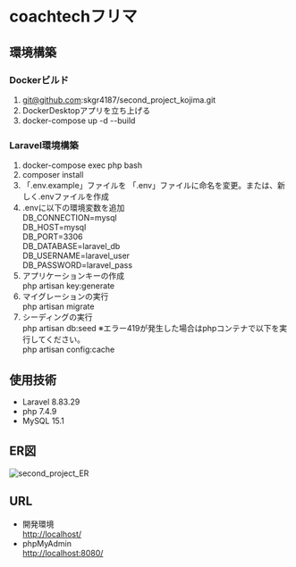 # coachtechフリマ

## 環境構築
### Dockerビルド
1. git@github.com:skgr4187/second_project_kojima.git
2. DockerDesktopアプリを立ち上げる
3. docker-compose up -d --build

### Laravel環境構築
1. docker-compose exec php bash
2. composer install
3. 「.env.example」ファイルを 「.env」ファイルに命名を変更。または、新しく.envファイルを作成
4. .envに以下の環境変数を追加  
DB_CONNECTION=mysql  
DB_HOST=mysql  
DB_PORT=3306  
DB_DATABASE=laravel_db  
DB_USERNAME=laravel_user  
DB_PASSWORD=laravel_pass  
5. アプリケーションキーの作成  
php artisan key:generate
6. マイグレーションの実行  
php artisan migrate
7. シーディングの実行  
php artisan db:seed
※エラー419が発生した場合はphpコンテナで以下を実行してください。  
php artisan config:cache

## 使用技術
- Laravel 8.83.29
- php 7.4.9
- MySQL 15.1

## ER図
![second_project_ER](https://github.com/user-attachments/assets/ff4f6f1d-55ed-4f5f-9a49-693e8e401b41)


## URL
- 開発環境  
[http://localhost/](http://localhost/)  
- phpMyAdmin  
[http://localhost:8080/](http://localhost:8080/)
